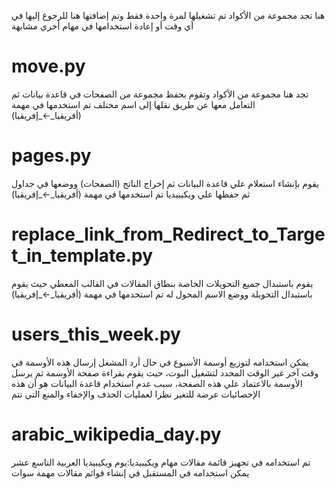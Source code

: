 هنا تجد مجموعة من الأكواد تم تشغيلها لمرة واحدة فقط وتم إضافتها هنا للرجوع إليها في أي وقت أو إعادة استخدامها في مهام أخري مشابهة


# move.py
تجد هنا مجموعة من الأكواد وتقوم بحفظ مجموعة من  الصفحات في قاعدة بيانات ثم التعامل معها عن طريق نقلها إلى اسم مختلف
تم استخدمها في مهمة (أفريقيا_←_إفريقيا)

# pages.py
يقوم بإنشاء استعلام علي قاعدة البيانات ثم إخراج الناتج (الصفحات) ووضعها في جداول ثم حفظها علي ويكيبيديا
تم استخدمها في مهمة (أفريقيا_←_إفريقيا)

# replace_link_from_Redirect_to_Target_in_template.py
يقوم باستبدال جميع التحويلات الخاصة بنطاق المقالات في القالب المعطي حيث يقوم باستبدال التحويلة ووضع الاسم المحول له
تم استخدمها في مهمة (أفريقيا_←_إفريقيا)

# users_this_week.py

يمكن استخدامه لتوزيع أوسمة الأسبوع في حال أرد المشغل إرسال هذه الأوسمة في وقت آخر غير الوقت المحدد لتشغيل البوت، حيث
يقوم
بقراءة صفحة الأوسمة ثم يرسل الأوسمة بالاعتماد علي هذه الصفحة، سبب عدم استخدام قاعدة البيانات هو أن هذه الإحصائيات عرضة
للتغير نظرا لعمليات الحذف والإخفاء والمنع التي تتم

# arabic_wikipedia_day.py

تم استخدامه في تحهيز قائمة مقالات مهام ويكيبيديا:يوم ويكيبيديا العربية التاسع عشر يمكن استخدامه في المستقبل في إنشاء قوائم
مقالات مهمة سوات 
